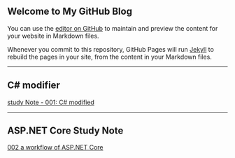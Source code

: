 ## Welcome to My GitHub Blog

You can use the [editor on GitHub](https://github.com/CharShewFan/CharShewFan.github.io/edit/master/index.md) to maintain and preview the content for your website in Markdown files.

Whenever you commit to this repository, GitHub Pages will run [Jekyll](https://jekyllrb.com/) to rebuild the pages in your site, from the content in your Markdown files.

---   

## C# modifier 
[study Note - 001: C# modified](blob/master/C%23%20学习笔记之%20修饰符%20modifier)

--- 

## ASP.NET Core Study Note
[002 a workflow of ASP.NET Core](google.com)
